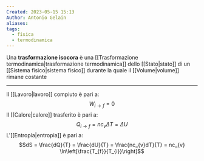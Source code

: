 ```yaml
---
Created: 2023-05-15 15:13
Author: Antonio Gelain
aliases: 
tags:
  - fisica
  - termodinamica
---
```


Una **trasformazione isocora** è una [[Trasformazione termodinamica|trasformazione termodinamica]] dello [[Stato|stato]] di un [[Sistema fisico|sistema fisico]] durante la quale il [[Volume|volume]] rimane costante

---

Il [[Lavoro|lavoro]] compiuto è pari a:
$$W_{i \to f} = 0$$
Il [[Calore|calore]] trasferito è pari a:
$$Q_{i \to f} = n c_{v} \Delta T = \Delta U$$
L'[[Entropia|entropia]] è pari a:
$$dS = \frac{dQ}{T} = \frac{dU}{T} = \frac{nc_{v}dT}{T} = nc_{v} \ln\left[\frac{T_{f}}{T_{i}}\right]$$